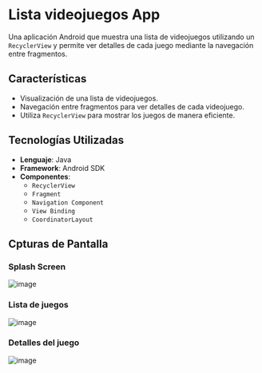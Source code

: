 # Lista videojuegos App

Una aplicación Android que muestra una lista de videojuegos utilizando un `RecyclerView` y permite ver detalles de cada juego mediante la navegación entre fragmentos. 

## Características

- Visualización de una lista de videojuegos.
- Navegación entre fragmentos para ver detalles de cada videojuego.
- Utiliza `RecyclerView` para mostrar los juegos de manera eficiente.

## Tecnologías Utilizadas

- **Lenguaje**: Java
- **Framework**: Android SDK
- **Componentes**:
  - `RecyclerView`
  - `Fragment`
  - `Navigation Component`
  - `View Binding`
  - `CoordinatorLayout`
    
## Cpturas de Pantalla

### Splash Screen

![image](https://github.com/user-attachments/assets/3a41bce2-0ca0-466e-9c6f-91a8400850e7)

### Lista de juegos

![image](https://github.com/user-attachments/assets/4e9ba6e3-4843-4f30-a58d-fba2df2f18c9)

### Detalles del juego
![image](https://github.com/user-attachments/assets/a32704a1-89fd-489e-b478-a625916d8e9b)
